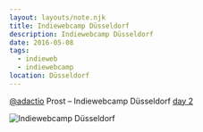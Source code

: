 ```yaml
---
layout: layouts/note.njk
title: Indiewebcamp Düsseldorf
description: Indiewebcamp Düsseldorf
date: 2016-05-08
tags:
  - indieweb
  - indiewebcamp
location: Düsseldorf
---
```

[@adactio](https://adactio.com/notes/10613) Prost – Indiewebcamp Düsseldorf [day 2](https://www.webrocker.de/2016/05/08/indiewebcamp-duesseldorf-day-2/)

![Indiewebcamp Düsseldorf](/assets/img/posts/20160507_dd.jpg)
